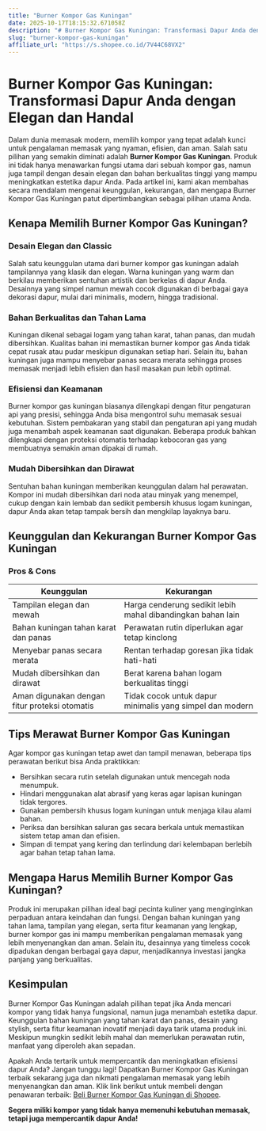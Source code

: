 ```yaml
---
title: "Burner Kompor Gas Kuningan"
date: 2025-10-17T18:15:32.671058Z
description: "# Burner Kompor Gas Kuningan: Transformasi Dapur Anda dengan Elegan dan Handal..."
slug: "burner-kompor-gas-kuningan"
affiliate_url: "https://s.shopee.co.id/7V44C68VX2"
---
```

# Burner Kompor Gas Kuningan: Transformasi Dapur Anda dengan Elegan dan Handal

Dalam dunia memasak modern, memilih kompor yang tepat adalah kunci untuk pengalaman memasak yang nyaman, efisien, dan aman. Salah satu pilihan yang semakin diminati adalah **Burner Kompor Gas Kuningan**. Produk ini tidak hanya menawarkan fungsi utama dari sebuah kompor gas, namun juga tampil dengan desain elegan dan bahan berkualitas tinggi yang mampu meningkatkan estetika dapur Anda. Pada artikel ini, kami akan membahas secara mendalam mengenai keunggulan, kekurangan, dan mengapa Burner Kompor Gas Kuningan patut dipertimbangkan sebagai pilihan utama Anda.

## Kenapa Memilih Burner Kompor Gas Kuningan?

### Desain Elegan dan Classic

Salah satu keunggulan utama dari burner kompor gas kuningan adalah tampilannya yang klasik dan elegan. Warna kuningan yang warm dan berkilau memberikan sentuhan artistik dan berkelas di dapur Anda. Desainnya yang simpel namun mewah cocok digunakan di berbagai gaya dekorasi dapur, mulai dari minimalis, modern, hingga tradisional.

### Bahan Berkualitas dan Tahan Lama

Kuningan dikenal sebagai logam yang tahan karat, tahan panas, dan mudah dibersihkan. Kualitas bahan ini memastikan burner kompor gas Anda tidak cepat rusak atau pudar meskipun digunakan setiap hari. Selain itu, bahan kuningan juga mampu menyebar panas secara merata sehingga proses memasak menjadi lebih efisien dan hasil masakan pun lebih optimal.

### Efisiensi dan Keamanan

Burner kompor gas kuningan biasanya dilengkapi dengan fitur pengaturan api yang presisi, sehingga Anda bisa mengontrol suhu memasak sesuai kebutuhan. Sistem pembakaran yang stabil dan pengaturan api yang mudah juga menambah aspek keamanan saat digunakan. Beberapa produk bahkan dilengkapi dengan proteksi otomatis terhadap kebocoran gas yang membuatnya semakin aman dipakai di rumah.

### Mudah Dibersihkan dan Dirawat

Sentuhan bahan kuningan memberikan keunggulan dalam hal perawatan. Kompor ini mudah dibersihkan dari noda atau minyak yang menempel, cukup dengan kain lembab dan sedikit pembersih khusus logam kuningan, dapur Anda akan tetap tampak bersih dan mengkilap layaknya baru.

## Keunggulan dan Kekurangan Burner Kompor Gas Kuningan

### Pros & Cons

| Keunggulan                                  | Kekurangan                               |
|----------------------------------------------|------------------------------------------|
| Tampilan elegan dan mewah                   | Harga cenderung sedikit lebih mahal dibandingkan bahan lain |
| Bahan kuningan tahan karat dan panas        | Perawatan rutin diperlukan agar tetap kinclong |
| Menyebar panas secara merata                | Rentan terhadap goresan jika tidak hati-hati |
| Mudah dibersihkan dan dirawat              | Berat karena bahan logam berkualitas tinggi |
| Aman digunakan dengan fitur proteksi otomatis | Tidak cocok untuk dapur minimalis yang simpel dan modern |

## Tips Merawat Burner Kompor Gas Kuningan

Agar kompor gas kuningan tetap awet dan tampil menawan, beberapa tips perawatan berikut bisa Anda praktikkan:

- Bersihkan secara rutin setelah digunakan untuk mencegah noda menumpuk.
- Hindari menggunakan alat abrasif yang keras agar lapisan kuningan tidak tergores.
- Gunakan pembersih khusus logam kuningan untuk menjaga kilau alami bahan.
- Periksa dan bersihkan saluran gas secara berkala untuk memastikan sistem tetap aman dan efisien.
- Simpan di tempat yang kering dan terlindung dari kelembapan berlebih agar bahan tetap tahan lama.

## Mengapa Harus Memilih Burner Kompor Gas Kuningan?

Produk ini merupakan pilihan ideal bagi pecinta kuliner yang menginginkan perpaduan antara keindahan dan fungsi. Dengan bahan kuningan yang tahan lama, tampilan yang elegan, serta fitur keamanan yang lengkap, burner kompor gas ini mampu memberikan pengalaman memasak yang lebih menyenangkan dan aman. Selain itu, desainnya yang timeless cocok dipadukan dengan berbagai gaya dapur, menjadikannya investasi jangka panjang yang berkualitas.

## Kesimpulan

Burner Kompor Gas Kuningan adalah pilihan tepat jika Anda mencari kompor yang tidak hanya fungsional, namun juga menambah estetika dapur. Keunggulan bahan kuningan yang tahan karat dan panas, desain yang stylish, serta fitur keamanan inovatif menjadi daya tarik utama produk ini. Meskipun mungkin sedikit lebih mahal dan memerlukan perawatan rutin, manfaat yang diperoleh akan sepadan.

Apakah Anda tertarik untuk mempercantik dan meningkatkan efisiensi dapur Anda? Jangan tunggu lagi! Dapatkan Burner Kompor Gas Kuningan terbaik sekarang juga dan nikmati pengalaman memasak yang lebih menyenangkan dan aman. Klik link berikut untuk membeli dengan penawaran terbaik: [Beli Burner Kompor Gas Kuningan di Shopee](https://s.shopee.co.id/7V44C68VX2). 

**Segera miliki kompor yang tidak hanya memenuhi kebutuhan memasak, tetapi juga mempercantik dapur Anda!**